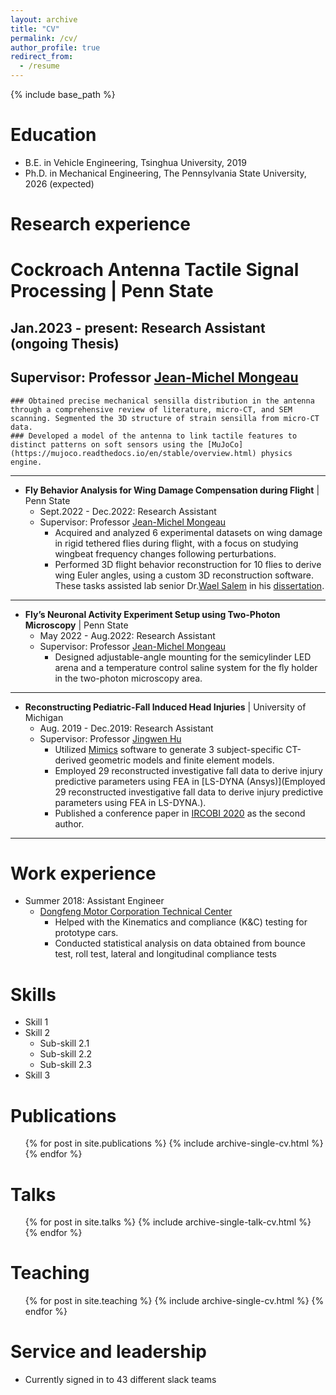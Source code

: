 ```yaml
---
layout: archive
title: "CV"
permalink: /cv/
author_profile: true
redirect_from:
  - /resume
---
```


{% include base_path %}

Education
======
* B.E. in Vehicle Engineering, Tsinghua University, 2019
* Ph.D. in Mechanical Engineering, The Pennsylvania State University, 2026 (expected)

Research experience
======
# **Cockroach Antenna Tactile Signal Processing** \| Penn State
  ## Jan.2023 - present: Research Assistant (ongoing Thesis)
  ## Supervisor: Professor [Jean-Michel Mongeau](https://sites.psu.edu/mongeau/PIbio/)
    ### Obtained precise mechanical sensilla distribution in the antenna through a comprehensive review of literature, micro-CT, and SEM scanning. Segmented the 3D structure of strain sensilla from micro-CT data.
    ### Developed a model of the antenna to link tactile features to distinct patterns on soft sensors using the [MuJoCo](https://mujoco.readthedocs.io/en/stable/overview.html) physics engine.
---

* **Fly Behavior Analysis for Wing Damage Compensation during Flight** \| Penn State
  * Sept.2022 - Dec.2022: Research Assistant
  * Supervisor: Professor [Jean-Michel Mongeau](https://sites.psu.edu/mongeau/PIbio/)
    * Acquired and analyzed 6 experimental datasets on wing damage in rigid tethered flies during flight, with a focus on studying wingbeat frequency changes following perturbations.
    * Performed 3D flight behavior reconstruction for 10 flies to derive wing Euler angles, using a custom 3D reconstruction software. These tasks assisted lab senior Dr.[Wael Salem](https://www.linkedin.com/in/wael-salem/) in his [dissertation](https://etda.libraries.psu.edu/catalog/19881was29).
---

* **Fly’s Neuronal Activity Experiment Setup using Two-Photon Microscopy** \| Penn State
  * May 2022 - Aug.2022: Research Assistant
  * Supervisor: Professor [Jean-Michel Mongeau](https://sites.psu.edu/mongeau/PIbio/)
    * Designed adjustable-angle mounting for the semicylinder LED arena and a temperature control saline system for the fly holder in the two-photon microscopy area.
---

* **Reconstructing Pediatric-Fall Induced Head Injuries** \| University of Michigan
  * Aug. 2019 - Dec.2019: Research Assistant
  * Supervisor: Professor [Jingwen Hu](https://sites.google.com/umich.edu/jingwenhu/home)
    * Utilized [Mimics](https://www.materialise.com/en/healthcare/mimics-innovation-suite/mimics) software to generate 3 subject-specific CT-derived geometric models and finite element models.
    * Employed 29 reconstructed investigative fall data to derive injury predictive parameters using FEA in [LS-DYNA (Ansys)](Employed 29 reconstructed investigative fall data to derive injury predictive parameters using FEA in LS-DYNA.).
    * Published a conference paper in [IRCOBI 2020](http://www.ircobi.org/wordpress/downloads/irc20-asia/pdf-files/2046a.pdf) as the second author.
---

Work experience
======
* Summer 2018: Assistant Engineer
  * [Dongfeng Motor Corporation Technical Center](http://www.dongfeng-global.com/)
    * Helped with the Kinematics and compliance (K&C) testing for prototype cars.
    * Conducted statistical analysis on data obtained from bounce test, roll test, lateral and longitudinal compliance tests
  
Skills
======
* Skill 1
* Skill 2
  * Sub-skill 2.1
  * Sub-skill 2.2
  * Sub-skill 2.3
* Skill 3

Publications
======
  <ul>{% for post in site.publications %}
    {% include archive-single-cv.html %}
  {% endfor %}</ul>
  
Talks
======
  <ul>{% for post in site.talks %}
    {% include archive-single-talk-cv.html %}
  {% endfor %}</ul>
  
Teaching
======
  <ul>{% for post in site.teaching %}
    {% include archive-single-cv.html %}
  {% endfor %}</ul>
  
Service and leadership
======
* Currently signed in to 43 different slack teams

